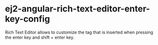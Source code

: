 # ej2-angular-rich-text-editor-enter-key-config
Rich Text Editor allows to customize the tag that is inserted when pressing the enter key and shift + enter key.

